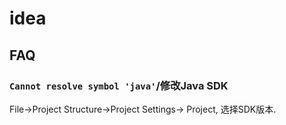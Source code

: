 # idea

## FAQ
### `Cannot resolve symbol 'java'`/修改Java SDK
File->Project Structure->Project Settings-> Project, 选择SDK版本.